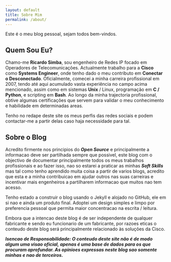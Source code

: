 ```yaml
---
layout: default
title: Sobre Mim
permalink: /about/
---
```


Este é o meu blog pessoal, sejam todos bem-vindos.

## Quem Sou Eu?

Chamo-me **Ricardo Simba**, sou engenheiro de Redes IP focado em Operadores de Telecomunicações. Actualmente trabalho para a **Cisco** como **Systems Engineer**, onde tenho dado o meu contributo em **Conectar o Desconectado**. Oficialmente, comecei a minha carreira profissional em 2007, tendo até aqui acumulado vasta experiência no campo acima mencionado, assim como em sistemas **Unix** / Linux, programação em **C / Python**, e scripting em **Bash**. Ao longo da minha trajectoria profissional, obtive algumas certificações que servem para validar o meu conhecimento e habilidade em determinadas areas.

Tenho no redape deste site os meus perfis das redes sociais e podem contactar-me a partir delas caso haja necessidade para tal.

## Sobre o Blog

Acredito firmente nos principios do ***Open Source*** e principalmente a informacao deve ser partilhada sempre que possivel,  este blog com o objectivo de documentar principalmente todos os meus trabalhos profissionais e ao fazer isso, nao so estarei a praticar as minhas ***Soft Skills*** mas tal como tenho aprendido muita coisa a partir de varios blogs, acredito que esta e a minha contribuicao em ajudar outros nas suas carreiras e incentivar mais engenheiros a partilharem informacao que muitos nao tem acesso.

Tenho estado a construir o blog usando o Jekyll e alojado no GitHub, ele em si nao e ainda um produto final. Adoptei um design simples e limpo por preferencia pessoal que permita maior concentracao na escrita / leitura.

Embora que a intencao deste blog é de ser independente de qualquer fabricante e sendo eu funcionario de um fabricante, por razoes eticas o conteudo deste blog será principalmente relacionado às soluções da Cisco.

***Isencao de Responsabilidade: O conteudo deste site não é de modo algum uma visao oficial, apenas é uma base de dados para os que procuram aprofundar. As opinioes expressas neste blog sao somente minhas e nao de terceiros.***

